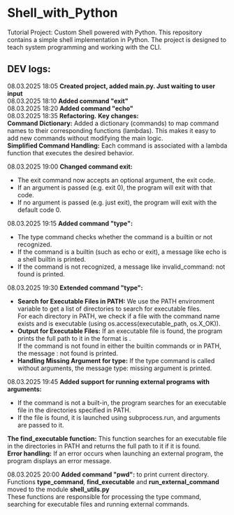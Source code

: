 # Shell_with_Python

Tutorial Project: Custom Shell powered with Python.
This repository contains a simple shell implementation in Python. 
The project is designed to teach system programming and working with the CLI.

## DEV logs:
08.03.2025 18:05 **Created project, added main.py. Just waiting to user input**  
08.03.2025 18:10 **Added command "exit"**  
08.03.2025 18:20 **Added command "echo"**  
08.03.2025 18:35 **Refactoring.** 
**Key changes:**  
**Command Dictionary:** Added a dictionary (commands) to map command names to their corresponding functions (lambdas). This makes it easy to add new commands without modifying the main logic.  
**Simplified Command Handling:** Each command is associated with a lambda function that executes the desired behavior.  

08.03.2025 19:00 **Changed command exit:**  
- The exit command now accepts an optional argument, the exit code.
- If an argument is passed (e.g. exit 0), the program will exit with that code.  
- If no argument is passed (e.g. just exit), the program will exit with the default code 0.  

08.03.2025 19:15 **Added command "type":**
- The type command checks whether the command is a builtin or not recognized.  
- If the command is a builtin (such as echo or exit), a message like echo is a shell builtin is printed.  
- If the command is not recognized, a message like invalid_command: not found is printed.  

08.03.2025 19:30 **Extended command "type":**  
- **Search for Executable Files in PATH:**
        We use the PATH environment variable to get a list of directories to search for executable files.  
        For each directory in PATH, we check if a file with the command name exists and is executable (using os.access(executable_path, os.X_OK)).  
- **Output for Executable Files:** 
        If an executable file is found, the program prints the full path to it in the format <command> is <path>.  
        If the command is not found in either the builtin commands or in PATH, the message <command>: not found is printed.  
- **Handling Missing Argument for type:**
    If the type command is called without arguments, the message type: missing argument is printed.   

08.03.2025 19:45 **Added support for running external programs with arguments:**  
- If the command is not a built-in, the program searches for an executable file in the directories specified in PATH.  
- If the file is found, it is launched using subprocess.run, and arguments are passed to it.  

**The find_executable function:** This function searches for an executable file in the directories in PATH and returns the full path to it if it is found.  
**Error handling:** If an error occurs when launching an external program, the program displays an error message.

08.03.2025 20:00 **Added command "pwd":** to print current directory.  
Functions **type_command**, **find_executable** and **run_external_command** moved to the module **shell_utils.py**  
These functions are responsible for processing the type command, searching for executable files and running external commands.  
